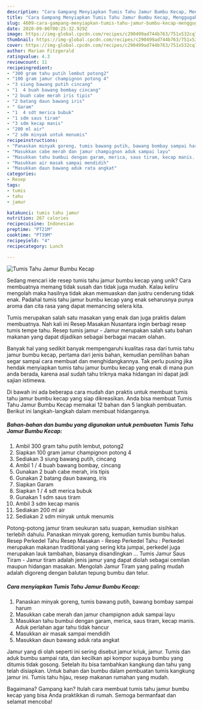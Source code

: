 ```yaml
---
description: "Cara Gampang Menyiapkan Tumis Tahu Jamur Bumbu Kecap, Menggugah Selera"
title: "Cara Gampang Menyiapkan Tumis Tahu Jamur Bumbu Kecap, Menggugah Selera"
slug: 4609-cara-gampang-menyiapkan-tumis-tahu-jamur-bumbu-kecap-menggugah-selera
date: 2020-09-06T00:25:32.929Z
image: https://img-global.cpcdn.com/recipes/c290499ad744b763/751x532cq70/tumis-tahu-jamur-bumbu-kecap-foto-resep-utama.jpg
thumbnail: https://img-global.cpcdn.com/recipes/c290499ad744b763/751x532cq70/tumis-tahu-jamur-bumbu-kecap-foto-resep-utama.jpg
cover: https://img-global.cpcdn.com/recipes/c290499ad744b763/751x532cq70/tumis-tahu-jamur-bumbu-kecap-foto-resep-utama.jpg
author: Marian Fitzgerald
ratingvalue: 4.3
reviewcount: 11
recipeingredient:
- "300 gram tahu putih lembut potong2"
- "100 gram jamur champignon potong 4"
- "3 siung bawang putih cincang"
- "1  4 buah bawang bombay cincang"
- "2 buah cabe merah iris tipis"
- "2 batang daun bawang iris"
- " Garam"
- "1  4 sdt merica bubuk"
- "1 sdm saus tiram"
- "3 sdm kecap manis"
- "200 ml air"
- "2 sdm minyak untuk menumis"
recipeinstructions:
- "Panaskan minyak goreng, tumis bawang putih, bawang bombay sampai harum"
- "Masukkan cabe merah dan jamur champignon aduk sampai layu"
- "Masukkan tahu bumbui dengan garam, merica, saus tiram, kecap manis. Aduk perlahan agar tahu tidak hancur"
- "Masukkan air masak sampai mendidih"
- "Masukkan daun bawang aduk rata angkat"
categories:
- Resep
tags:
- tumis
- tahu
- jamur

katakunci: tumis tahu jamur 
nutrition: 267 calories
recipecuisine: Indonesian
preptime: "PT21M"
cooktime: "PT39M"
recipeyield: "4"
recipecategory: Lunch

---
```



![Tumis Tahu Jamur Bumbu Kecap](https://img-global.cpcdn.com/recipes/c290499ad744b763/751x532cq70/tumis-tahu-jamur-bumbu-kecap-foto-resep-utama.jpg)

Sedang mencari ide resep tumis tahu jamur bumbu kecap yang unik? Cara membuatnya memang tidak susah dan tidak juga mudah. Kalau keliru mengolah maka hasilnya tidak akan memuaskan dan justru cenderung tidak enak. Padahal tumis tahu jamur bumbu kecap yang enak seharusnya punya aroma dan cita rasa yang dapat memancing selera kita.

Tumis merupakan salah satu masakan yang enak dan juga praktis dalam membuatnya. Nah kali ini Resep Masakan Nusantara ingin berbagi resep tumis tempe tahu. Resep tumis jamur - Jamur merupakan salah satu bahan makanan yang dapat dijadikan sebagai berbagai macam olahan.

Banyak hal yang sedikit banyak mempengaruhi kualitas rasa dari tumis tahu jamur bumbu kecap, pertama dari jenis bahan, kemudian pemilihan bahan segar sampai cara membuat dan menghidangkannya. Tak perlu pusing jika hendak menyiapkan tumis tahu jamur bumbu kecap yang enak di mana pun anda berada, karena asal sudah tahu triknya maka hidangan ini dapat jadi sajian istimewa.


Di bawah ini ada beberapa cara mudah dan praktis untuk membuat tumis tahu jamur bumbu kecap yang siap dikreasikan. Anda bisa membuat Tumis Tahu Jamur Bumbu Kecap memakai 12 bahan dan 5 langkah pembuatan. Berikut ini langkah-langkah dalam membuat hidangannya.

<!--inarticleads1-->

##### Bahan-bahan dan bumbu yang digunakan untuk pembuatan Tumis Tahu Jamur Bumbu Kecap:

1. Ambil 300 gram tahu putih lembut, potong2
1. Siapkan 100 gram jamur champignon potong 4
1. Sediakan 3 siung bawang putih, cincang
1. Ambil 1 / 4 buah bawang bombay, cincang
1. Gunakan 2 buah cabe merah, iris tipis
1. Gunakan 2 batang daun bawang, iris
1. Siapkan  Garam
1. Siapkan 1 / 4 sdt merica bubuk
1. Gunakan 1 sdm saus tiram
1. Ambil 3 sdm kecap manis
1. Sediakan 200 ml air
1. Sediakan 2 sdm minyak untuk menumis


Potong-potong jamur tiram seukuran satu suapan, kemudian sisihkan terlebih dahulu. Panaskan minyak goreng, kemudian tumis bumbu halus. Resep Perkedel Tahu Resep Masakan - Resep Perkedel Tahu : Perkedel merupakan makanan traditional yang sering kita jumpai, perkedel juga merupakan lauk tambahan, biasanya disandingkan … Tumis Jamur Saus Tiram - Jamur tiram adalah jenis jamur yang dapat diolah sebagai cemilan maupun hidangan masakan. Mengolah Jamur Tiram yang paling mudah adalah digoreng dengan balutan tepung bumbu dan telur. 

<!--inarticleads2-->

##### Cara menyiapkan Tumis Tahu Jamur Bumbu Kecap:

1. Panaskan minyak goreng, tumis bawang putih, bawang bombay sampai harum
1. Masukkan cabe merah dan jamur champignon aduk sampai layu
1. Masukkan tahu bumbui dengan garam, merica, saus tiram, kecap manis. Aduk perlahan agar tahu tidak hancur
1. Masukkan air masak sampai mendidih
1. Masukkan daun bawang aduk rata angkat


Jamur yang di olah seperti ini sering disebut jamur kriuk, jamur. Tumis dan aduk bumbu sampai rata, dan kecilkan api kompor supaya bumbu yang ditumis tidak gosong. Setelah itu bisa tambahkan kangkung dan tahu yang telah disiapkan. Untuk bahan dan bumbu dalam pembuatan tumis kangkung jamur ini. Tumis tahu hijau, resep makanan rumahan yang mudah. 

Bagaimana? Gampang kan? Itulah cara membuat tumis tahu jamur bumbu kecap yang bisa Anda praktikkan di rumah. Semoga bermanfaat dan selamat mencoba!
